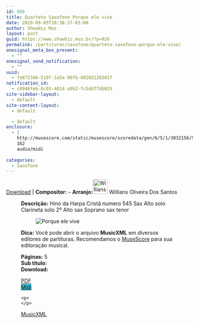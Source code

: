 ```yaml
---
id: 926
title: Quarteto Saxofone Porque ele vive
date: 2019-09-05T10:38:17-03:00
author: Showbiz Mus
layout: post
guid: https://www.showbiz.mus.br/?p=926
permalink: /partituras/saxofone/quarteto-saxofone-porque-ele-vive/
onesignal_meta_box_present:
  - ""
onesignal_send_notification:
  - ""
uuid:
  - fe872346-5107-1a5a-90fb-88202228381f
notification_id:
  - c8946feb-8c03-4014-a9b2-fc5dd77db815
site-sidebar-layout:
  - default
site-content-layout:
  - default

  - default
enclosure:
  - |
    http://musescore.com/static/musescore/scoredata/gen/6/5/1/3032156/509a22fc65f85a80ddc6c6e28c6dac05b1131561/score.mid
    162
    audio/midi
    
categories:
  - Saxofone
---
```

[Download](#download "link para download de partitura") | **Compositor:** &#8211; **Arranjo:**<img alt="Willians Oliveira Dos Santos" class="wp-image-40" width="40" hight="40" sizes="40" src="https://musescore.com/static/musescore/userdata/avatar/a/a/8/12684681.jpg@300x300?cache=1483950668" /> Willians Oliveira Dos Santos<figure class='wp-block-image'> 

**Descrição:** Hino da Harpa Cristã numero 545 Sax Alto solo Clarineta solo 2º Alto sax Soprano sax tenor 

<figure class="wp-block-image"><img alt="Porque ele vive " src="http://musescore.com/static/musescore/scoredata/gen/6/5/1/3032156/509a22fc65f85a80ddc6c6e28c6dac05b1131561/score_0.png" class="wp-image-500" /> </figure>

**Dica:** Você pode abrir o arquivo **MusicXML** em diversos editores de partituras. Recomendamos o  <a  href="https://www.showbiz.mus.br/musica/o-melhor-editor-de-partitura" title="Editor de Partitura" rel="noopener noreferrer">MuseScore</a> para sua editoração musical. 

  
**Páginas:** 5  
**Sub titulo:**  
<strong id="download">Download:</strong>

<div class="wp-block-columns has-2-columns alignwide has-4-columns">
  <div class="wp-block-column">
    <div class='wp-block-button aligncenter'>
      <a  target='_blank' href='https://musescore.com/static/musescore/scoredata/gen/6/5/1/3032156/509a22fc65f85a80ddc6c6e28c6dac05b1131561/score_full.pdf' class='wp-block-button__link
         has-background has-vivid-red-background-color' rel="noopener noreferrer">PDF</a>
    </div>
  </div>
  
  <div class="wp-block-column">
    <div class='wp-block-button aligncenter'>
      <a  target='_blank' href='http://musescore.com/static/musescore/scoredata/gen/6/5/1/3032156/509a22fc65f85a80ddc6c6e28c6dac05b1131561/score.mid' class='wp-block-button__link has-background' style='background-color:#2eb9d1' rel="noopener noreferrer">Midi</a>
    </div>
    
    <p>
    </p>
  </div>
  
  <div class="wp-block-column">
    <div class='wp-block-button aligncenter'>
      <a  target='_blank' href='http://musescore.com/static/musescore/scoredata/gen/6/5/1/3032156/509a22fc65f85a80ddc6c6e28c6dac05b1131561/score.mxl' class='wp-block-button__link has-background has-very-dark-gray-background-color' rel="noopener noreferrer">MusicXML</a>
    </div>
  </div>
  
  <div class="wp-block-column">
  </div>
</div>
